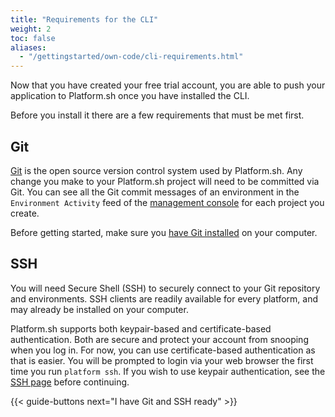 ```yaml
---
title: "Requirements for the CLI"
weight: 2
toc: false
aliases:
  - "/gettingstarted/own-code/cli-requirements.html"
---
```


Now that you have created your free trial account, you are able to push your application to Platform.sh once you have installed the CLI.

Before you install it there are a few requirements that must be met first.

## Git

[Git](/development/tools.md#git) is the open source version control system used by Platform.sh. Any change you make to your Platform.sh project will need to be committed via Git. You can see all the Git commit messages of an environment in the `Environment Activity` feed of the [management console](/administration/web/_index.md) for each project you create.

Before getting started, make sure you [have Git installed](https://git-scm.com/) on your computer.

## SSH

You will need Secure Shell (SSH) to securely connect to your Git repository and environments.  SSH clients are readily available for every platform, and may already be installed on your computer.

Platform.sh supports both keypair-based and certificate-based authentication.  Both are secure and protect your account from snooping when you log in.  For now, you can use certificate-based authentication as that is easier.  You will be prompted to login via your web browser the first time you run `platform ssh`.  If you wish to use keypair authentication, see the [SSH page](/development/ssh.md) before continuing.

{{< guide-buttons next="I have Git and SSH ready" >}}
